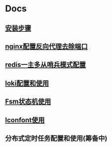 <h1>Docs</h1>

## [安装步骤](https://github.com/piupuer/gin-web/blob/dev/docs/install.md)

## [nginx配置反向代理去除端口](https://github.com/piupuer/gin-web/blob/dev/docs/nginx.md)

## [redis一主多从哨兵模式配置](https://github.com/piupuer/gin-web/blob/dev/docs/redis-sentinel.md)

## [loki配置和使用](https://github.com/piupuer/gin-web/blob/dev/docs/loki.md)

## [Fsm状态机使用](https://github.com/piupuer/gin-web/blob/dev/docs/fsm.md)

## [Iconfont使用](https://github.com/piupuer/gin-web/blob/dev/docs/iconfont.md)

## 分布式定时任务配置和使用(筹备中)
